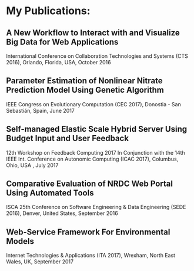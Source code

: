 # My Publications:

## A New Workflow to Interact with and Visualize Big Data for Web Applications
International Conference on Collaboration Technologies and Systems (CTS 2016), Orlando, Florida, USA, October 2016 

## Parameter Estimation of Nonlinear Nitrate Prediction Model Using Genetic Algorithm
IEEE Congress on Evolutionary Computation (CEC 2017), Donostia - San Sebastián, Spain, June 2017 

## Self-managed Elastic Scale Hybrid Server Using Budget Input and User Feedback
12th Workshop on Feedback Computing 2017 In Conjunction with the 14th IEEE Int. Conference on Autonomic Computing (ICAC 2017), Columbus, Ohio, USA , July 2017 

## Comparative Evaluation of NRDC Web Portal Using Automated Tools
ISCA 25th Conference on Software Engineering & Data Engineering (SEDE 2016), Denver, United States, September 2016 

## Web-Service Framework For Environmental Models
Internet Technologies & Applications (ITA 2017), Wrexham, North East Wales, UK, September 2017 
